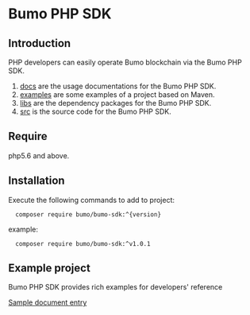 # Bumo PHP SDK

## Introduction

PHP developers can easily operate Bumo blockchain via the Bumo PHP SDK. 

1. [docs](https://github.com/bumoproject/bumo-sdk-java/blob/master/docs) are the usage documentations for the Bumo PHP SDK.
2. [examples](https://github.com/bumoproject/bumo-sdk-java/blob/master/examples) are some examples of a project based on Maven.
3. [libs](https://github.com/bumoproject/bumo-sdk-java/blob/master/libs) are the dependency packages for the Bumo PHP SDK.
4. [src](https://github.com/bumoproject/bumo-sdk-java/blob/master/src) is the source code for the Bumo PHP SDK.

## Require

php5.6 and above.



## Installation

  Execute the following commands to add to project: 

```shell
  composer require bumo/bumo-sdk:^{version}
```

  example: 

```shell
  composer require bumo/bumo-sdk:^v1.0.1
```

## Example project

Bumo PHP SDK provides rich examples for developers' reference

[Sample document entry](docs/SDK.md "")

